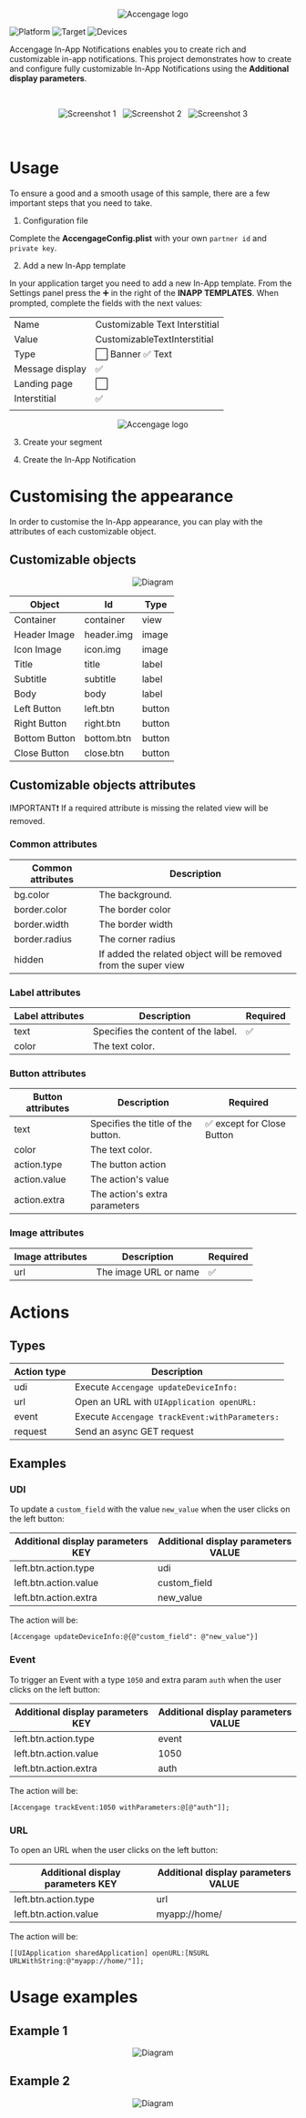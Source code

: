 <p align="center" >
    <img src=".github/accengage.png?raw=true" alt="Accengage logo" title="Accengage logo"> 
</p>

![Platform](https://img.shields.io/badge/platform-iOS-lightgrey.svg?style=flat)
![Target](https://img.shields.io/badge/target-iOS%209+-blue.svg?style=flat)
![Devices](https://img.shields.io/badge/devices-iPhone-lightgrey.svg?style=flat)

Accengage In-App Notifications enables you to create rich and customizable in-app notifications. This project demonstrates how to create and configure fully customizable In-App Notifications using the **Additional display parameters**.

<br/>
<p align="center" >
  <img src=".github/screenshot_1.png?raw=true" alt="Screenshot 1" title="Screenshot 1">
  &nbsp;
  <img src=".github/screenshot_2.gif?raw=true" alt="Screenshot 2" title="Screenshot 2"> 
  &nbsp;
  <img src=".github/screenshot_3.png?raw=true" alt="Screenshot 3" title="Screenshot 3"> 
  
</p>
<br/>

# Usage

To ensure a good and a smooth usage of this sample, there are a few important steps that you need to take.

1. Configuration file

  Complete the **AccengageConfig.plist** with your own `partner id` and `private key`.

2. Add a new In-App template
  
  In your application target you need to add a new In-App template. From the Settings panel press the :heavy_plus_sign: in the right of the **INAPP TEMPLATES**. When prompted, complete the fields with the next values:
  
  |                 |                                                     |
  |-----------------|-----------------------------------------------------|
  | Name            | Customizable Text Interstitial                      |
  | Value           | CustomizableTextInterstitial                        |
  | Type            | :white_large_square: Banner :white_check_mark: Text |
  | Message display | :white_check_mark:                                  |
  | Landing page    | :white_large_square:                                |
  | Interstitial    | :white_check_mark:                                  |
  |                 |                                                     |

  <p align="center" ><img src=".github/add_new_tempalte.gif?raw=true" alt="Accengage logo" title="Accengage logo"></p>

3. Create your segment

4. Create the In-App Notification

# Customising the appearance

In order to customise the In-App appearance, you can play with the attributes of each customizable object.

## Customizable objects
<p align="center" ><img src=".github/diagram.png?raw=true" alt="Diagram" title="Diagram"></p>

| Object          |       Id     |    Type     |
|-----------------|--------------|-------------|
| Container       | container    |   view      |
| Header Image    | header.img   |   image     |
| Icon Image      | icon.img     |   image     |
| Title           | title        |   label     |
| Subtitle        | subtitle     |   label     |
| Body            | body         |   label     |
| Left Button     | left.btn     |   button    |
| Right Button    | right.btn    |   button    |
| Bottom Button   | bottom.btn   |   button    |
| Close Button    | close.btn    |   button    |

## Customizable objects attributes

IMPORTANT:heavy_exclamation_mark: If a required attribute is missing the related view will be removed.

### Common attributes
| Common attributes | Description                         |
|-------------------|-------------------------------------|
| bg.color          | The background.                     |
| border.color      | The border color                    |
| border.width      | The border width                    |
| border.radius     | The corner radius                   |
| hidden            | If added the related object will be removed from the super view |

### Label attributes
| Label attributes  | Description                         | Required |
|-------------------|-------------------------------------|----------|
| text              | Specifies the content of the label. |     :white_check_mark:    |
| color             | The text color.                     |          |

### Button attributes 
| Button attributes | Description                         | Required |
|-------------------|-------------------------------------|----------|
| text              | Specifies the title of the button.  |     :white_check_mark:   except for Close Button |
| color             | The text color.                     |          |
| action.type       | The button action                   |          |
| action.value      | The action's value                  |          |
| action.extra      | The action's extra parameters       |          |

### Image attributes 
| Image attributes  | Description             |     Required       |
|-------------------|-------------------------|--------------------|
| url               | The image URL or name   | :white_check_mark: |

# Actions

## Types
| Action type       | Description                                   |
|-------------------|-----------------------------------------------|
| udi               | Execute `Accengage updateDeviceInfo:`         |
| url               | Open an URL with `UIApplication openURL:`     |
| event             | Execute `Accengage trackEvent:withParameters:`|
| request           | Send an async GET request                      |

## Examples

### UDI 
To update a `custom_field` with the value `new_value` when the user clicks on the left button:

| Additional display parameters KEY | Additional display parameters VALUE | 
|------------------------------------|-------------------------------------|
| left.btn.action.type               | udi                                 |
| left.btn.action.value              | custom_field                        |
| left.btn.action.extra              | new_value                           |

The action will be: 

```
[Accengage updateDeviceInfo:@{@"custom_field": @"new_value"}]
```

### Event 
To trigger an Event with a type `1050` and extra param `auth` when the user clicks on the left button:

| Additional display parameters KEY | Additional display parameters VALUE | 
|------------------------------------|-------------------------------------|
| left.btn.action.type               | event                               |
| left.btn.action.value              | 1050                                |
| left.btn.action.extra              | auth                                |

The action will be: 

```
[Accengage trackEvent:1050 withParameters:@[@"auth"]];
```

### URL 
To open an URL when the user clicks on the left button:

| Additional display parameters KEY | Additional display parameters VALUE | 
|------------------------------------|-------------------------------------|
| left.btn.action.type               | url                                 |
| left.btn.action.value              | myapp://home/                       |

The action will be: 

```
[[UIApplication sharedApplication] openURL:[NSURL URLWithString:@"myapp://home/"]];
```

# Usage examples

## Example 1
<p align="center" ><img src=".github/example_1.png?raw=true" alt="Diagram" title="Diagram"></p>

## Example 2
<p align="center" ><img src=".github/example_2.png?raw=true" alt="Diagram" title="Diagram"></p>

